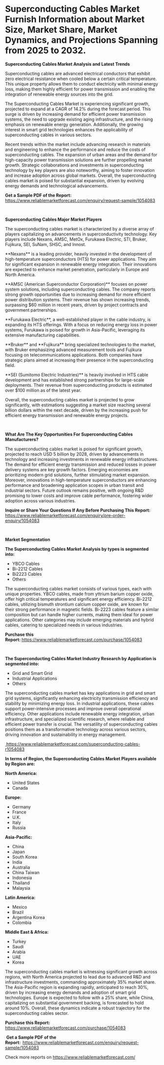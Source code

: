 <p><h1>Superconducting Cables Market Furnish Information about Market Size, Market Share, Market Dynamics, and Projections Spanning from 2025 to 2032.</h1></p><p><strong>Superconducting Cables Market Analysis and Latest Trends</strong></p>
<p><p>Superconducting cables are advanced electrical conductors that exhibit zero electrical resistance when cooled below a certain critical temperature. This unique property allows them to conduct electricity with minimal energy loss, making them highly efficient for power transmission and enabling the integration of renewable energy sources into the grid.</p><p>The Superconducting Cables Market is experiencing significant growth, projected to expand at a CAGR of 14.2% during the forecast period. This surge is driven by increasing demand for efficient power transmission systems, the need to upgrade existing aging infrastructure, and the rising emphasis on renewable energy generation. Additionally, the growing interest in smart grid technologies enhances the applicability of superconducting cables in various sectors.</p><p>Recent trends within the market include advancing research in materials and engineering to enhance the performance and reduce the costs of superconducting cables. The expansion of urban areas and the demand for high-capacity power transmission solutions are further propelling market growth. Strategic collaborations and investments in superconducting technology by key players are also noteworthy, aiming to foster innovation and increase adoption across global markets. Overall, the superconducting cables market is poised for substantial expansion, driven by evolving energy demands and technological advancements.</p></p>
<p><strong>Get a Sample PDF of the Report:&nbsp;</strong> <a href="https://www.reliablemarketforecast.com/enquiry/request-sample/1054083?utm_campaign=2476&utm_medium=2&utm_source=Github&utm_content=ia&utm_term=11022025&utm_id=superconducting-cables">https://www.reliablemarketforecast.com/enquiry/request-sample/1054083</a></p>
<p>&nbsp;</p>
<p><strong>Superconducting Cables Major Market Players</strong></p>
<p><p>The superconducting cables market is characterized by a diverse array of players capitalizing on advancements in superconductivity technology. Key players include Nexans, AMSC, MetOx, Furukawa Electric, STI, Bruker, Fujikura, SEI, SuNam, SHSC, and Innost.</p><p>**Nexans** is a leading provider, heavily invested in the development of high-temperature superconductors (HTS) for power applications. They aim for significant expansion in renewable energy integration. Their innovations are expected to enhance market penetration, particularly in Europe and North America.</p><p>**AMSC (American Superconductor Corporation)** focuses on power system solutions, including superconducting cables. The company reports strong growth opportunities due to increasing demand for more efficient power distribution systems. Their revenue has shown increasing trends, surpassing $60 million in recent years, driven by project contracts and government partnerships.</p><p>**Furukawa Electric**, a well-established player in the cable industry, is expanding its HTS offerings. With a focus on reducing energy loss in power systems, Furukawa is poised for growth in Asia-Pacific, leveraging its extensive manufacturing capabilities.</p><p>**Bruker** and **Fujikura** bring specialized technologies to the market, with Bruker emphasizing advanced measurement tools and Fujikura focusing on telecommunications applications. Both companies have strategic plans aimed at increasing their presence in the superconducting field.</p><p>**SEI (Sumitomo Electric Industries)** is heavily involved in HTS cable development and has established strong partnerships for large-scale deployments. Their revenue from superconducting products is estimated over $100 million as of the latest year.</p><p>Overall, the superconducting cables market is projected to grow significantly, with estimations suggesting a market size reaching several billion dollars within the next decade, driven by the increasing push for efficient energy transmission and renewable energy projects.</p></p>
<p>&nbsp;</p>
<p><strong>What Are The Key Opportunities For Superconducting Cables Manufacturers?</strong></p>
<p><p>The superconducting cables market is poised for significant growth, projected to reach USD 5 billion by 2028, driven by advancements in technology and increasing investments in renewable energy infrastructures. The demand for efficient energy transmission and reduced losses in power delivery systems are key growth factors. Emerging economies are prioritizing modern grid solutions, further stimulating market expansion. Moreover, innovations in high-temperature superconductors are enhancing performance and broadening application scopes in urban transit and industrial sectors. Future outlook remains positive, with ongoing R&D promising to lower costs and improve cable performance, fostering wider adoption across various industries.</p></p>
<p><strong>Inquire or Share Your Questions If Any Before Purchasing This Report:</strong> <a href="https://www.reliablemarketforecast.com/enquiry/pre-order-enquiry/1054083?utm_campaign=2476&utm_medium=2&utm_source=Github&utm_content=ia&utm_term=11022025&utm_id=superconducting-cables">https://www.reliablemarketforecast.com/enquiry/pre-order-enquiry/1054083</a></p>
<p>&nbsp;</p>
<p><strong>Market Segmentation</strong></p>
<p><strong>The Superconducting Cables Market Analysis by types is segmented into:</strong></p>
<p><ul><li>YBCO Cables</li><li>Bi-2212 Cables</li><li>Bi2223 Cables</li><li>Others</li></ul></p>
<p><p>The superconducting cables market consists of various types, each with unique properties. YBCO cables, made from yttrium barium copper oxide, offer high critical temperatures and significant energy efficiency. Bi-2212 cables, utilizing bismuth strontium calcium copper oxide, are known for their strong performance in magnetic fields. Bi-2223 cables feature a similar composition but can handle higher currents, making them ideal for power applications. Other categories may include emerging materials and hybrid cables, catering to specialized needs in various industries.</p></p>
<p><strong>Purchase this Report:&nbsp;</strong><a href="https://www.reliablemarketforecast.com/purchase/1054083?utm_campaign=2476&utm_medium=2&utm_source=Github&utm_content=ia&utm_term=11022025&utm_id=superconducting-cables">https://www.reliablemarketforecast.com/purchase/1054083</a></p>
<p>&nbsp;</p>
<p><strong>The Superconducting Cables Market Industry Research by Application is segmented into:</strong></p>
<p><ul><li>Grid and Smart Grid</li><li>Industrial Applications</li><li>Others</li></ul></p>
<p><p>The superconducting cables market has key applications in grid and smart grid systems, significantly enhancing electricity transmission efficiency and stability by minimizing energy loss. In industrial applications, these cables support power-intensive processes and improve overall operational efficiency. Other applications include renewable energy integration, urban infrastructure, and specialized scientific research, where reliable and efficient power transfer is crucial. The versatility of superconducting cables positions them as a transformative technology across various sectors, driving innovation and sustainability in energy management.</p></p>
<p><a href="https://www.reliablemarketforecast.com/superconducting-cables-r1054083?utm_campaign=2476&utm_medium=2&utm_source=Github&utm_content=ia&utm_term=11022025&utm_id=superconducting-cables">&nbsp;https://www.reliablemarketforecast.com/superconducting-cables-r1054083</a></p>
<p><strong>In terms of Region, the Superconducting Cables Market Players available by Region are:</strong></p>
<p>
    <p> <strong> North America: </strong>
        <ul>
            <li>United States</li>
            <li>Canada</li>
        </ul>
        </p> 
    <p> <strong> Europe: </strong>
        <ul>
            <li>Germany</li>
            <li>France</li>
            <li>U.K.</li>
            <li>Italy</li>
            <li>Russia</li>
        </ul>
        </p> 
    <p> <strong> Asia-Pacific: </strong>
        <ul>
            <li>China</li>
            <li>Japan</li>
            <li>South Korea</li>
            <li>India</li>
            <li>Australia</li>
            <li>China Taiwan</li>
            <li>Indonesia</li>
            <li>Thailand</li>
            <li>Malaysia</li>
        </ul>
        </p> 
    <p> <strong> Latin America: </strong>
        <ul>
            <li>Mexico</li>
            <li>Brazil</li>
            <li>Argentina Korea</li>
            <li>Colombia</li>
        </ul>
        </p> 
    <p> <strong> Middle East & Africa: </strong>
        <ul>
            <li>Turkey</li>
            <li>Saudi</li>
            <li>Arabia</li>
            <li>UAE</li>
            <li>Korea</li>
        </ul>
    </p>
    </p>
<p><p>The superconducting cables market is witnessing significant growth across regions, with North America projected to lead due to advanced R&D and infrastructure investments, commanding approximately 35% market share. The Asia-Pacific region is expanding rapidly, anticipated to reach 30%, driven by increasing energy demands and adoption of smart grid technologies. Europe is expected to follow with a 25% share, while China, capitalizing on substantial government backing, is forecasted to hold around 10%. Overall, these dynamics indicate a robust trajectory for the superconducting cables sector.</p></p>
<p><strong>Purchase this Report: </strong><a href="https://www.reliablemarketforecast.com/purchase/1054083?utm_campaign=2476&utm_medium=2&utm_source=Github&utm_content=ia&utm_term=11022025&utm_id=superconducting-cables">https://www.reliablemarketforecast.com/purchase/1054083</a></p>
<p>&nbsp;<strong>Get a Sample PDF of the Report:&nbsp;&nbsp;</strong><a href="https://www.reliablemarketforecast.com/enquiry/request-sample/1054083?utm_campaign=2476&utm_medium=2&utm_source=Github&utm_content=ia&utm_term=11022025&utm_id=superconducting-cables">https://www.reliablemarketforecast.com/enquiry/request-sample/1054083</a></p>
<p><strong></strong></p>
<p>Check more reports on <a href="https://www.reliablemarketforecast.com/?utm_campaign=2476&utm_medium=2&utm_source=Github&utm_content=ia&utm_term=11022025&utm_id=superconducting-cables">https://www.reliablemarketforecast.com/</a></p>